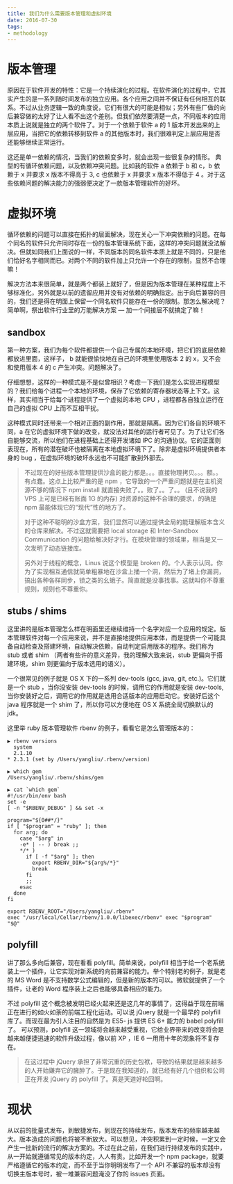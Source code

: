 ```yaml
---
title: 我们为什么需要版本管理和虚拟环境
date: 2016-07-30
tags:
- methodology
---
```


# 版本管理

原因在于软件开发的特性：它是一个持续演化的过程。在软件演化的过程中，它其实产生的是一系列随时间发布的独立应用。各个应用之间并不保证有任何相互的联系。不过从业务逻辑一致的角度说，它们有很大的可能是相似；另外有些厂做的向后兼容做的太好了让人看不出这个差别。但我们依然要清楚一点，不同版本的应用本质上说就是独立的两个软件了。对于一个依赖于软件 a 的 1 版本开发出来的上层应用，当把它的依赖转移到软件 a 的其他版本时，我们很难判定上层应用是否还能够继续正常运行。

<!-- more -->

这还是单一依赖的情况，当我们的依赖变多时，就会出现一些很复杂的情形。 典型的有循环依赖问题，以及依赖冲突问题。比如我的软件 a 依赖于 b 和 c，b 依赖于 x 并要求 x 版本不得高于 3, c 也依赖于 x 并要求 x 版本不得低于 4 。对于这些依赖问题的解决能力的强弱便决定了一款版本管理软件的好坏。

# 虚拟环境

循环依赖的问题可以直接在拓扑的层面解决，现在关心一下冲突依赖的问题。在每个同名的软件只允许同时存在一份的版本管理系统下面，这样的冲突问题就没法解决。但就如同我们上面说的一样，不同版本的同名软件本质上就是不同的，只是他们恰好名字相同而已。对两个不同的软件加上只允许一个存在的限制，显然不合理嘛！

解决方法本来很简单，就是两个都装上就好了，但是因为版本管理在某种程度上不够标准化，另外就是以前的遗留应用并没有对依赖的明确指定。出于向后兼容的目的，我们还是得在明面上保留一个同名软件只能存在一份的限制。那怎么解决呢？简单啊，祭出软件行业里的万能解决方案 — 加一个间接层不就搞定了嘛！

## sandbox

第一种方案，我们为每个软件都提供一个自己专属的本地环境，把它们的底层依赖都放进里面，这样子， b 就能很愉快地在自己的环境里使用版本 2 的 x，又不会和使用版本 4 的 c 产生冲突。问题解决了。

仔细想想，这样的一种模式是不是似曾相识？考虑一下我们是怎么实现进程模型的？我们给每个进程一个本地的环境，保存了它依赖的寄存器状态等上下文。这样，其实相当于给每个进程提供了一个虚拟的本地 CPU ，进程都各自独立运行在自己的虚拟 CPU 上而不互相干扰。

这种模式同时还带来一个相对正面的副作用，那就是隔离。因为它们各自的环境不同，a 在它的虚拟环境下做的改变，就没法对其他的运行者可见了。为了让它们各自能够交流，所以他们在进程基础上还得开发诸如 IPC 的沟通协议。它的正面则表现在，所有的潜在破坏也被隔离在本地虚拟环境下了。除非是虚拟环境提供者本身的 bug ，在虚拟环境的破坏永远也不可能扩散到外部去。

> 不过现在的好些版本管理提供沙盒的能力都是。。。直接物理拷贝。。。额。。 有点蠢。这点上比较严重的是 npm ，它导致的一个严重问题就是在主机资源不够的情况下 npm install 就直接失败了。。败了。。了。。 (且不说我的 VPS 上可是已经有账面 1G 的内存) 对资源的这种不合理的要求，的确是 npm 最能体现它的“现代”性的地方了。
> 
> 对于这种不聪明的沙盒方案，我们显然可以通过提供全局的能理解版本含义的仓库来解决。不过这就需要把 local storage 和 Inter-Sandbox Communication 的问题给解决好才行。在模块管理的领域里，相当是又一次发明了动态链接库。
> 
> 另外对于线程的概念，Linus 说这个模型是 broken 的。个人表示认同。你为了实现相互通信就简单粗暴地在沙盒上捅一个洞，然后为了堵上你漏洞，搞出各种各样同步，锁之类的幺蛾子。简直就是没事找事。这就叫你不尊重规则，规则也不尊重你。

## stubs / shims

这里讲的是版本管理怎么样在明面里还继续维持一个名字对应一个应用的规定。版本管理软件对每一个应用来说，并不是直接地提供应用本体，而是提供一个可能具备自动检查及搭建环境，自动解决依赖，自动判定启用版本的程序。我们称为 stub 或者 shim （两者有些许的意义差异，我的理解大致来说，stub 更偏向于搭建环境，shim 则更偏向于版本选用的语义）。

一个很常见的例子就是 OS X 下的一系列 dev-tools (gcc, java, git, etc.)。它们就是一个 stub ，当你没安装 dev-tools 的时候，调用它的作用就是安装 dev-tools, 当你安装好之后，调用它的作用就是选用合适版本的应用启动它。安装好后这个 java 程序就是一个 shim 了，所以你可以方便地在 OS X 系统全局切换默认的 jdk。

这里举 ruby 版本管理软件 rbenv 的例子，看看它是怎么管理版本的：

```shell
▶ rbenv versions
  system
  2.1.10
* 2.3.1 (set by /Users/yangliu/.rbenv/version)

▶ which gem
/Users/yangliu/.rbenv/shims/gem

▶ cat `which gem`
#!/usr/bin/env bash
set -e
[ -n "$RBENV_DEBUG" ] && set -x

program="${0##*/}"
if [ "$program" = "ruby" ]; then
  for arg; do
    case "$arg" in
    -e* | -- ) break ;;
    */* )
      if [ -f "$arg" ]; then
        export RBENV_DIR="${arg%/*}"
        break
      fi
      ;;
    esac
  done
fi

export RBENV_ROOT="/Users/yangliu/.rbenv"
exec "/usr/local/Cellar/rbenv/1.0.0/libexec/rbenv" exec "$program" "$@"
```

## polyfill

讲了那么多向后兼容，现在看看 polyfill。简单来说，polyfill 相当于给一个老系统装上一个插件，让它实现对新系统的向前兼容的能力。举个特别老的例子，就是老的 MS Word 是不支持数学公式编辑的，但是新的版本的可以。微软就提供了一个插件，让老的 Word 程序装上之后也能够具备相应的能力。

不过 polyfill 这个概念被发明已经火起来还是这几年的事情了，这得益于现在前端正在进行的如火如荼的前端工程化运动。可以说 jQuery 就是一个最早的 polyfill 库了。而现在最为引人注目的自然是为 ES5- js 提供 ES 6+ 能力的 babel polyfill 了。 可以预测，polyfill 这一领域将会越来越受重视，它给业界带来的改变将会是越来越便捷迅速的软件升级过程，像以前 XP ，IE 6 一用用十年的现象将不复存在。

> 在这过程中 jQuery 承担了非常沉重的历史包袱，导致的结果就是越来越多的人开始嫌弃它的臃肿了。于是现在我知道的，就已经有好几个组织和公司正在开发 jQuery 的 polyfill 了。真是天道好轮回啊。

# 现状

从以前的批量式发布，到敏捷发布，到现在的持续发布，版本发布的频率越来越大。版本造成的问题也将被不断放大。可以想见，冲突积累到一定时候，一定又会产生一批新的流行的解决方案的。不过在此之前，在我们进行持续发布的实践中，从一开始就遵循常见的版本约定，人人有责。比如开发一个 npm package，就要严格遵循它的版本约定，而不至于当你明明发布了一个 API 不兼容的版本却没有切换主版本号时，被一堆兼容问题淹没了你的 issues 页面。
